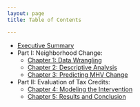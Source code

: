 ```yaml
---
layout: page
title: Table of Contents

---
```


- [Executive Summary](https://www.google.com/)
- Part I: Neighborhood Change:
  - [Chapter 1: Data Wrangling](labs/wk02/Lab-02.Rmd)
  - [Chapter 2: Descriptive Analysis](labs/wk03/Lab-03.html)
  - [Chapter 3: Predicting MHV Change](labs/wk04/Lab-04-Johaningsmeir.html)
- Part II: Evaluation of Tax Credits:
  - [Chapter 4: Modeling the Intervention](labs/wk05/Lab_05_McCullers.html)
  - [Chapter 5: Results and Conclusion](https://www.google.com/)
